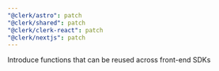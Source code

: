 ```yaml
---
"@clerk/astro": patch
"@clerk/shared": patch
"@clerk/clerk-react": patch
"@clerk/nextjs": patch
---
```


Introduce functions that can be reused across front-end SDKs
